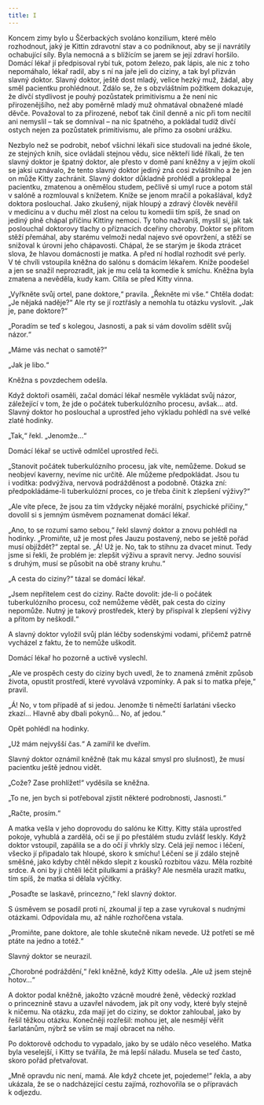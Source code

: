 ```yaml
---
title: I
---
```


Koncem zimy bylo u Ščerbackých svoláno konzilium, které mělo rozhodnout, jaký je Kittin zdravotní stav a co podniknout, aby se jí navrátily ochabující síly. Byla nemocná a s blížícím se jarem se její zdraví horšilo. Domácí lékař jí předpisoval rybí tuk, potom železo, pak lápis, ale nic z toho nepomáhalo, lékař radil, aby s ní na jaře jeli do ciziny, a tak byl přizván slavný doktor. Slavný doktor, ještě dost mladý, velice hezký muž, žádal, aby směl pacientku prohlédnout. Zdálo se, že s obzvláštním požitkem dokazuje, že dívčí stydlivost je pouhý pozůstatek primitivismu a že není nic přirozenějšího, než aby poměrně mladý muž ohmatával obnažené mladé děvče. Považoval to za přirozené, neboť tak činil denně a nic při tom necítil ani nemyslil – tak se domníval – na nic špatného, a pokládal tudíž dívčí ostych nejen za pozůstatek primitivismu, ale přímo za osobní urážku.

Nezbylo než se podrobit, neboť všichni lékaři sice studovali na jedné škole, ze stejných knih, sice ovládali stejnou vědu, sice někteří lidé říkali, že ten slavný doktor je špatný doktor, ale přesto v domě paní kněžny a v jejím okolí se jaksi uznávalo, že tento slavný doktor jediný zná cosi zvláštního a že jen on může Kitty zachránit. Slavný doktor důkladně prohlédl a proklepal pacientku, zmatenou a oněmělou studem, pečlivě si umyl ruce a potom stál v salóně a rozmlouval s knížetem. Kníže se jenom mračil a pokašlával, když doktora poslouchal. Jako zkušený, nijak hloupý a zdravý člověk nevěřil v medicínu a v duchu měl zlost na celou tu komedii tím spíš, že snad on jediný plně chápal příčinu Kittiny nemoci. Ty toho nažvaníš, myslil si, jak tak poslouchal doktorovy tlachy o příznacích dceřiny choroby. Doktor se přitom stěží přemáhal, aby starému velmoži nedal najevo své opovržení, a stěží se snižoval k úrovni jeho chápavosti. Chápal, že se starým je škoda ztrácet slova, že hlavou domácnosti je matka. A před ní hodlal rozhodit své perly. V té chvíli vstoupila kněžna do salónu s domácím lékařem. Kníže poodešel a jen se snažil neprozradit, jak je mu celá ta komedie k smíchu. Kněžna byla zmatena a nevěděla, kudy kam. Cítila se před Kitty vinna.

„Vyřkněte svůj ortel, pane doktore,“ pravila. „Řekněte mi vše.“ Chtěla dodat: „Je nějaká naděje?“ Ale rty se jí roztřásly a nemohla tu otázku vyslovit. „Jak je, pane doktore?“

„Poradím se teď s kolegou, Jasnosti, a pak si vám dovolím sdělit svůj názor.“

„Máme vás nechat o samotě?“

„Jak je libo.“

Kněžna s povzdechem odešla.

Když doktoři osaměli, začal domácí lékař nesměle vykládat svůj názor, záležející v tom, že jde o počátek tuberkulózního procesu, avšak… atd. Slavný doktor ho poslouchal a uprostřed jeho výkladu pohlédl na své velké zlaté hodinky.

„Tak,“ řekl. „Jenomže…“

Domácí lékař se uctivě odmlčel uprostřed řeči.

„Stanovit počátek tuberkulózního procesu, jak víte, nemůžeme. Dokud se neobjeví kaverny, nevíme nic určitě. Ale můžeme předpokládat. Jsou tu i vodítka: podvýživa, nervová podrážděnost a podobně. Otázka zní: předpokládáme-li tuberkulózní proces, co je třeba činit k zlepšení výživy?“

„Ale víte přece, že jsou za tím vždycky nějaké morální, psychické příčiny,“ dovolil si s jemným úsměvem poznamenat domácí lékař.

„Ano, to se rozumí samo sebou,“ řekl slavný doktor a znovu pohlédl na hodinky. „Promiňte, už je most přes Jauzu postavený, nebo se ještě pořád musí objíždět?“ zeptal se. „Á! Už je. No, tak to stihnu za dvacet minut. Tedy jsme si řekli, že problém je: zlepšit výživu a spravit nervy. Jedno souvisí s druhým, musí se působit na obě strany kruhu.“

„A cesta do ciziny?“ tázal se domácí lékař.

„Jsem nepřítelem cest do ciziny. Račte dovolit: jde-li o počátek tuberkulózního procesu, což nemůžeme vědět, pak cesta do ciziny nepomůže. Nutný je takový prostředek, který by přispíval k zlepšení výživy a přitom by neškodil.“

A slavný doktor vyložil svůj plán léčby sodenskými vodami, přičemž patrně vycházel z faktu, že to nemůže uškodit.

Domácí lékař ho pozorně a uctivě vyslechl.

„Ale ve prospěch cesty do ciziny bych uvedl, že to znamená změnit způsob života, opustit prostředí, které vyvolává vzpomínky. A pak si to matka přeje,“ pravil.

„Á! No, v tom případě ať si jedou. Jenomže ti němečtí šarlatáni všecko zkazí… Hlavně aby dbali pokynů… No, ať jedou.“

Opět pohlédl na hodinky.

„Už mám nejvyšší čas.“ A zamířil ke dveřím.

Slavný doktor oznámil kněžně (tak mu kázal smysl pro slušnost), že musí pacientku ještě jednou vidět.

„Cože? Zase prohlížet!“ vyděsila se kněžna.

„To ne, jen bych si potřeboval zjistit některé podrobnosti, Jasnosti.“

„Račte, prosím.“

A matka vešla v jeho doprovodu do salónu ke Kitty. Kitty stála uprostřed pokoje, vyhublá a zardělá, oči se jí po přestálém studu zvlášť leskly. Když doktor vstoupil, zapálila se a do očí jí vhrkly slzy. Celá její nemoc i léčení, všecko jí připadalo tak hloupé, skoro k smíchu! Léčení se jí zdálo stejně směšné, jako kdyby chtěl někdo slepit z kousků rozbitou vázu. Měla rozbité srdce. A oni by ji chtěli léčit pilulkami a prášky? Ale nesměla urazit matku, tím spíš, že matka si dělala výčitky.

„Posaďte se laskavě, princezno,“ řekl slavný doktor.

S úsměvem se posadil proti ní, zkoumal jí tep a zase vyrukoval s nudnými otázkami. Odpovídala mu, až náhle rozhořčena vstala.

„Promiňte, pane doktore, ale tohle skutečně nikam nevede. Už potřetí se mě ptáte na jedno a totéž.“

Slavný doktor se neurazil.

„Chorobné podráždění,“ řekl kněžně, když Kitty odešla. „Ale už jsem stejně hotov…“

A doktor podal kněžně, jakožto vzácně moudré ženě, vědecký rozklad o princeznině stavu a uzavřel návodem, jak pít ony vody, které byly stejně k ničemu. Na otázku, zda mají jet do ciziny, se doktor zahloubal, jako by řešil těžkou otázku. Konečněji rozřešil: mohou jet, ale nesmějí věřit šarlatánům, nýbrž se vším se mají obracet na něho.

Po doktorově odchodu to vypadalo, jako by se událo něco veselého. Matka byla veselejší, i Kitty se tvářila, že má lepší náladu. Musela se teď často, skoro pořád přetvařovat.

„Mně opravdu nic není, mamá. Ale když chcete jet, pojedeme!“ řekla, a aby ukázala, že se o nadcházející cestu zajímá, rozhovořila se o přípravách k odjezdu.
